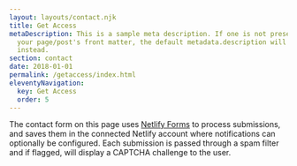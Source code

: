```yaml
---
layout: layouts/contact.njk
title: Get Access
metaDescription: This is a sample meta description. If one is not present in
  your page/post's front matter, the default metadata.description will be used
  instead.
section: contact
date: 2018-01-01
permalink: /getaccess/index.html
eleventyNavigation:
  key: Get Access
  order: 5
---
```

The contact form on this page uses [Netlify Forms](https://www.netlify.com/docs/form-handling/) to process submissions,
and saves them in the connected Netlify account where notifications can
optionally be configured. Each submission is passed through a spam filter and
if flagged, will display a CAPTCHA challenge to the user.
